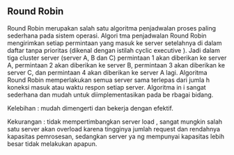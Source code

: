 ## Round Robin
Round Robin merupakan salah satu algoritma penjadwalan proses paling sederhana pada sistem operasi. Algori tma penjadwalan Round Robin mengirimkan setiap permintaan yang masuk ke server setelahnya di dalam daftar tanpa prioritas (dikenal dengan istilah cyclic executive ). Jadi dalam tiga cluster server (server A, B dan C) permintaan 1 akan diberikan ke server A, permintaan 2 akan diberikan ke server B, permintaan 3 akan diberikan ke server C, dan permintaan 4 akan diberikan ke server A lagi. Algoritma Round Robin memperlakukan semua server sama terlepas dari jumla h koneksi masuk atau waktu respon setiap server. Algoritma in i sangat sederhana dan mudah untuk diimplementasikan pada be rbagai bidang.

Kelebihan : mudah dimengerti dan bekerja dengan efektif.

Kekurangan : tidak mempertimbangkan server load , sangat mungkin salah satu server akan overload karena tingginya jumlah request dan rendahnya kapasitas pemrosesan, sedangkan server ya ng mempunyai kapasitas lebih besar tidak melakukan apapun.
